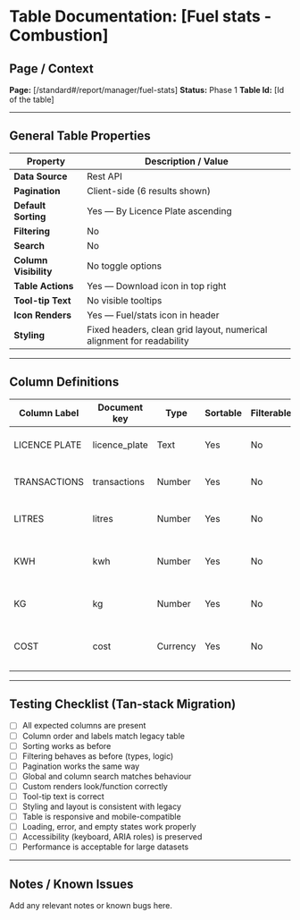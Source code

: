 # Table Documentation: [Fuel stats - Combustion]

## Page / Context
**Page:** [/standard#/report/manager/fuel-stats]
**Status:** Phase 1
**Table Id:** [Id of the table]

---

## General Table Properties

| Property             | Description / Value |
|----------------------|---------------------|
| **Data Source**      | Rest API |
| **Pagination**       | Client-side (6 results shown) |
| **Default Sorting**  | Yes — By Licence Plate ascending |
| **Filtering**        | No |
| **Search**           | No |
| **Column Visibility**| No toggle options |
| **Table Actions**    | Yes — Download icon in top right |
| **Tool-tip Text**    | No visible tooltips |
| **Icon Renders**     | Yes — Fuel/stats icon in header |
| **Styling**          | Fixed headers, clean grid layout, numerical alignment for readability |

---

## Column Definitions

| Column Label    | Document key     | Type     | Sortable | Filterable | Notes                                        |
|------------------|------------------|----------|----------|------------|----------------------------------------------|
| LICENCE PLATE    | licence_plate    | Text     | Yes      | No         | Vehicle registration number                  |
| TRANSACTIONS     | transactions     | Number   | Yes      | No         | Able to drip into the transactions           |
| LITRES           | litres           | Number   | Yes      | No         | Fuel dispensed (L)                           |
| KWH              | kwh              | Number   | Yes      | No         | Energy equivalent (if EV hybrid)             |
| KG               | kg               | Number   | Yes      | No         | Likely CO₂ equivalent weight                 |
| COST             | cost             | Currency | Yes      | No         | Monetary cost — shown as “-”                 |

---

## Testing Checklist (Tan-stack Migration)

- [ ] All expected columns are present
- [ ] Column order and labels match legacy table
- [ ] Sorting works as before
- [ ] Filtering behaves as before (types, logic)
- [ ] Pagination works the same way
- [ ] Global and column search matches behaviour
- [ ] Custom renders look/function correctly
- [ ] Tool-tip text is correct
- [ ] Styling and layout is consistent with legacy
- [ ] Table is responsive and mobile-compatible
- [ ] Loading, error, and empty states work properly
- [ ] Accessibility (keyboard, ARIA roles) is preserved
- [ ] Performance is acceptable for large datasets

---

## Notes / Known Issues

Add any relevant notes or known bugs here.
